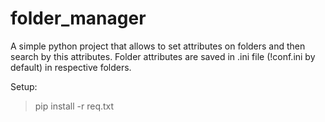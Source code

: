 # folder_manager
A simple python project that allows to set attributes on folders and then search by this attributes.
Folder attributes are saved in .ini file (!conf.ini by default) in respective folders.

Setup:
  >pip install -r req.txt
